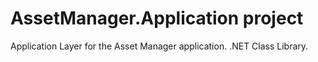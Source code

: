 # AssetManager.Application project

Application Layer for the Asset Manager application.
.NET Class Library.